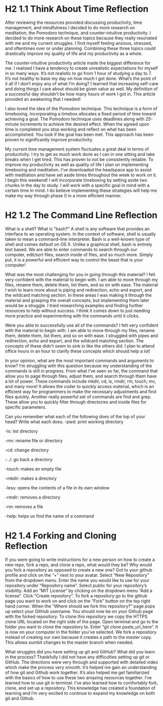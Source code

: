 # H2 1.1 Think About Time Reflection

After reviewing the resources provided discussing productivity, time management, and mindfulness I decided to do more research on meditation, the Pomodoro technique, and counter-intuitive productivity. I decided to do more research on these topics because they really resonated with me and my current struggles. I find myself feeling anxious, stressed, and oftentimes over or under planning. Combining these three topics could drastically improve my quality of life and my productivity as a whole.

The counter-intuitive productivity article made the biggest difference for me. I realized I have a tendency to create unrealistic expectations for myself in so many ways. It’s not realistic to go from 1 hour of studying a day to 7. It’s not healthy to base my day on how much I got done. What’s the point of it all if I don’t enjoy any of what I’m doing? I learned that increasing self-care and doing things I care about should be given value as well. My definition of a successful day shouldn’t be how many hours of work I got in. This article provided an awakening that I needed!

I also loved the idea of the Pomodoro technique. This technique is a form of timeboxing. Incorporating a timebox allocates a fixed period of time toward achieving a goal. The Pomodoro technique uses deadlines along with 25-minute increments to achieve the desired effect. When the agreed upon time is completed you stop working and reflect on what has been accomplished. You look if the goal has been met. This approach has been proven to significantly improve productivity.

My current time management system fluctuates a great deal in terms of productivity. I try to get as much work done as I can in one sitting and take breaks when I get tired. This has proven to not be consistently reliable. To improve my productivity as well as quality of life I plan on implementing timeboxing and meditation. I’ve downloaded the headspace app to assist with meditation and have set aside times throughout the week to work on it. I begin this weekend! I will incorporate timeboxing by setting aside two chunks in the day to study. I will work with a specific goal in mind with a certain time in mind. I do believe implementing these strategies will help me make my way through phase 0 in a more efficient manner.

# H2 1.2 The Command Line Reflection

What is a shell? What is "bash?"
A shell is any software that provides an interface to an operating system.   In the context of software, shell is usually taken to mean a command-line interpreter. Bash is a well-known type of shell and comes default on OS X. Unlike a graphical shell, bash is entirely text based. We are able to enter commands to search through our computer, edit/sort files, search inside of files, and so much more. Simply put, it is a powerful and efficient way to control the beast that is your computer!

What was the most challenging for you in going through this material?
I felt very confident with the material to begin with. I am able to move through my files, rename them, delete them, list them, and so on with ease. The material I wish to learn more about is piping and redirection, echo and export, and the wildcard matching section. In these areas I was making it through the material and grasping the overall concepts, but implementing them later would be a struggle. I tried researching examples and finding further resources to help without success.   I think it comes down to just needing more practice and experimenting with the commands until it clicks.

Were you able to successfully use all of the commands?
I felt very confident with the material to begin with. I am able to move through my files, rename them, delete them, list them, and so on with ease. I struggled with pipes and redirection, echo and export, and the wildcard matching section.   The concepts of these didn’t seem to sink in like the others did. I plan to attend office hours in an hour to clarify these concepts which should help a lot!

In your opinion, what are the most important commands and arguments to know?
I’m struggling with this question because my understanding of the commands is still in progress. From what I’ve seen so far, the command that allow you to page through files, adjust them, and search through them have a lot of power. These commands include mkdir, cd, ls, rmdir, rm, touch, mv, and many more! It allows the coder to quickly access material, which is an efficient way for programmers to make the necessary adjustments and find files quickly. Another really powerful set of commands are find and grep.   These allow you to quickly filter through directories and inside files for specific parameters.

Can you remember what each of the following does of the top of your head? Write what each does.
-pwd: print working directory

-ls: list directory

-mv: rename file or directory

-cd: change directory

-../: go back a directory

-touch: makes an empty file

-mkdir: makes a directory

-less: opens the contents of a file in its own window

-rmdir: removes a directory

-rm: removes a file

-help: helps us find the name of a command

# H2 1.4 Forking and Cloning Reflection

If you were going to write instructions for a new person on how to create a new repo, fork a repo, and clone a repo, what would they be? Why would you fork a repository as opposed to create a new one?
Got to your github profile and click on the “+” next to your avatar. Select “New Repository” from the dropdown menu.   Enter the name you would like to use for your repository under “Repository name”. Select public for your repository’s visibility. Add an “MIT License” by clicking on the dropdown menu “Add a license”. Click “Create repository”. To fork a repository go to the github page you want to work on and click on the “Fork” button on the top right hand corner. When the “Where should we fork this repository?” page pops up select your GitHub username. You should now be on your Github page with the forked repository. To clone this repository we copy the HTTPS clone URL located on the right side of the page. Open terminal and go to the folder you want to clone the repository to. Enter “git clone paste_url_here”. It is now on your computer in the folder you’ve selected. We fork a repository instead of creating our own because it creates a path to the master copy. This allows sumbit changes to the master branch when needed.

What struggles did you have setting up git and GitHub? What did you learn in the process?
Thankfully I did not have any difficulties setting up git or GitHub. The directions were very through and supported with detailed video which make the process very smooth. It’s helped me gain an understanding of how git and Github work together. It’s also helped me get familiarized with the basics of how to use these two amazing resources together. I’ve learned how to use git in terminal. I’ve also learned how to comfortably fork, clone, and set up a repository. This knowledge has created a foundation of learning and I’m very excited to continue to expand my knowledge on both git and Github.